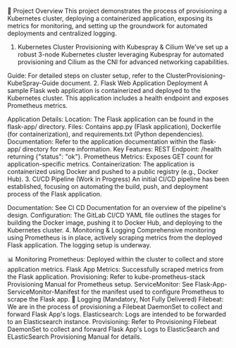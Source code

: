 🚀 Project Overview
This project demonstrates the process of provisioning a Kubernetes cluster, deploying a containerized application, exposing its metrics for monitoring, and setting up the groundwork for automated deployments and centralized logging.

1. Kubernetes Cluster Provisioning with Kubespray & Cilium
We've set up a robust 3-node Kubernetes cluster leveraging Kubespray for automated provisioning and Cilium as the CNI for advanced networking capabilities.

Guide: For detailed steps on cluster setup, refer to the ClusterProvisioning-KubeSpray-Guide document.
2. Flask Web Application Deployment
A sample Flask web application is containerized and deployed to the Kubernetes cluster. This application includes a health endpoint and exposes Prometheus metrics.

Application Details:
Location: The Flask application can be found in the flask-app/ directory.
Files: Contains app.py (Flask application), Dockerfile (for containerization), and requirements.txt (Python dependencies).
Documentation: Refer to the application documentation within the flask-app/ directory for more information.
Key Features:
REST Endpoint: /health returning {"status": "ok"}.
Prometheus Metrics: Exposes GET count for application-specific metrics.
Containerization: The application is containerized using Docker and pushed to a public registry (e.g., Docker Hub).
3. CI/CD Pipeline (Work in Progress)
An initial CI/CD pipeline has been established, focusing on automating the build, push, and deployment process of the Flask application.

Documentation: See CI CD Documentation for an overview of the pipeline's design.
Configuration: The GitLab CI/CD YAML file outlines the stages for building the Docker image, pushing it to Docker Hub, and deploying to the Kubernetes cluster.
4. Monitoring & Logging
Comprehensive monitoring using Prometheus is in place, actively scraping metrics from the deployed Flask application. The logging setup is underway.

📊 Monitoring
Prometheus: Deployed within the cluster to collect and store application metrics.
Flask App Metrics: Successfully scraped metrics from the Flask application.
Provisioning: Refer to kube-prometheus-stack Provisioning Manual for Prometheus setup.
ServiceMonitor: See Flask-App-ServiceMonitor-Manifest for the manifest used to configure Prometheus to scrape the Flask app.
📝 Logging (Mandatory, Not Fully Delivered)
Filebeat: We are in the process of provisioning a Filebeat DaemonSet to collect and forward Flask App's logs.
Elasticsearch: Logs are intended to be forwarded to an Elasticsearch instance.
Provisioning: Refer to Provisioning Filebeat DaemonSet to collect and forward Flask App's Logs to ElasticSearch and ELasticSearch Provisioning Manual for details.
